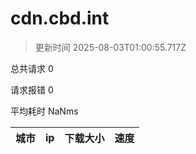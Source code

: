 
  # cdn.cbd.int

  > 更新时间 2025-08-03T01:00:55.717Z
  
  总共请求 0

  请求报错 0

  平均耗时 NaNms

|城市|ip|下载大小|速度|
|-----|----------|---|---|

  